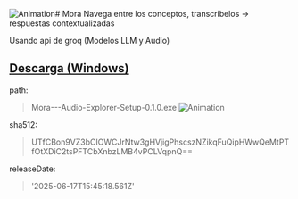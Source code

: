 ![Animation](https://github.com/user-attachments/assets/ca6d8743-6425-40c1-8d6c-c51460299b48)# Mora
Navega entre los conceptos, transcribelos -> respuestas contextualizadas

Usando api de groq (Modelos LLM y Audio)
## [Descarga (Windows)](https://mega.nz/file/C092FSaI#DBb8Mr8N-FQuXelMfSbRk6dGmeFr6dpP4favNnNadJY)
path: 
>Mora---Audio-Explorer-Setup-0.1.0.exe
![Animation](https://github.com/user-attachments/assets/bbf7c89b-8bf1-430a-a452-ac7552d84239)

sha512: 
>UTfCBon9VZ3bCIOWCJrNtw3gHVjigPhscszNZikqFuQipHWwQeMtPTfOtXDiC2tsPFTCbXnbzLMB4vPCLVqpnQ==

releaseDate: 
>'2025-06-17T15:45:18.561Z'

